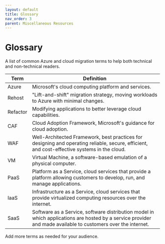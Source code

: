 ```yaml
---
layout: default
title: Glossary
nav_order: 3
parent: Miscellaneous Resources
---
```


# Glossary

A list of common Azure and cloud migration terms to help both technical and non-technical readers.

| Term | Definition |
|------|------------|
| Azure | Microsoft's cloud computing platform and services. |
| Rehost | "Lift-and-shift" migration strategy, moving workloads to Azure with minimal changes. |
| Refactor | Modifying applications to better leverage cloud capabilities. |
| CAF | Cloud Adoption Framework, Microsoft's guidance for cloud adoption. |
| WAF | Well-Architected Framework, best practices for designing and operating reliable, secure, efficient, and cost-effective systems in the cloud. |
| VM | Virtual Machine, a software-based emulation of a physical computer. |
| PaaS | Platform as a Service, cloud services that provide a platform allowing customers to develop, run, and manage applications. |
| IaaS | Infrastructure as a Service, cloud services that provide virtualized computing resources over the internet. |
| SaaS | Software as a Service, software distribution model in which applications are hosted by a service provider and made available to customers over the internet. |

Add more terms as needed for your audience.
